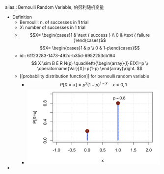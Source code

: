 alias:: Bernoulli Random Variable, 伯努利随机变量

- Definition
	- Bernoulli: n. of successes in **1** trial
	- $X$: number of successes in 1 trial
	- $$X= \begin{cases}1 & \text { success } \\ 0 & \text { failure }\end{cases}$$
	  $$X= \begin{cases}1 &  p \\ 0 & 1-p\end{cases}$$
	- id:: 61f23283-1473-492c-b35d-6952253cb194
	  $$
	  X \sim B E R N(p) \quad\left\{\begin{array}{l}
	  E[X]=p \\
	  \operatorname{Var}[X]=p(1-p)
	  \end{array}\right.
	  $$
	- [[probability distribution function]] for bernoulli random variable
		- $$
		  P[X=x]=p^{x}(1-p)^{1-x} \quad x=0,1
		  $$
		- ![image.png](../assets/image_1646369094237_0.png)
-